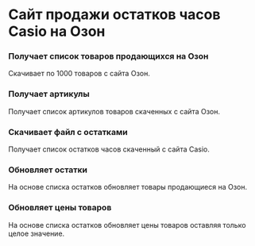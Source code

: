 # Сайт продажи остатков часов Сasio на Озон

### Получает список товаров продающихся на Озон

Скачивает по 1000 товаров с сайта Озон.

### Получает артикулы 

Получает список артикулов товаров скаченных с сайта Озон. 

### Скачивает файл с остатками

Получает список остатков часов скаченный с сайта Сasio.

### Обновляет остатки

На основе списка остатков обновляет товары продающиеся на Озон. 

### Обновляет цены товаров

На основе списка остатков обновляет цены товаров оставляя только целое значение.
